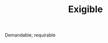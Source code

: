---
title: Exigible
letter: E
permalink: "/definitions/bld-exigible.html"
body: Demandable; requirable
published_at: '2018-07-07'
source: Black's Law Dictionary 2nd Ed (1910)
layout: post
---
